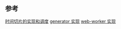 <!--
 * @Author: Dalegac
 * @Date: 2021-09-23 23:51:09
 * @LastEditTime: 2021-09-24 00:01:49
 * @LastEditors: Dalegac
 * @Description: Just say something
-->

## 参考

[时间切片的实现和调度](https://blog.csdn.net/qq_34230117/article/details/107558728)
[generator 实现](https://juejin.cn/post/6844903847249330184)
[web-worker 实现](https://juejin.cn/post/6844904082714984461)
